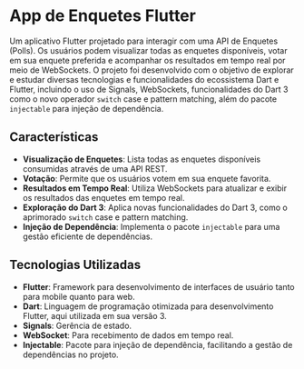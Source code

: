 # App de Enquetes Flutter

Um aplicativo Flutter projetado para interagir com uma API de Enquetes (Polls). Os usuários podem visualizar todas as enquetes disponíveis, votar em sua enquete preferida e acompanhar os resultados em tempo real por meio de WebSockets. O projeto foi desenvolvido com o objetivo de explorar e estudar diversas tecnologias e funcionalidades do ecossistema Dart e Flutter, incluindo o uso de Signals, WebSockets, funcionalidades do Dart 3 como o novo operador `switch` case e pattern matching, além do pacote `injectable` para injeção de dependência.

## Características

- **Visualização de Enquetes**: Lista todas as enquetes disponíveis consumidas através de uma API REST.
- **Votação**: Permite que os usuários votem em sua enquete favorita.
- **Resultados em Tempo Real**: Utiliza WebSockets para atualizar e exibir os resultados das enquetes em tempo real.
- **Exploração do Dart 3**: Aplica novas funcionalidades do Dart 3, como o aprimorado `switch` case e pattern matching.
- **Injeção de Dependência**: Implementa o pacote `injectable` para uma gestão eficiente de dependências.

## Tecnologias Utilizadas

- **Flutter**: Framework para desenvolvimento de interfaces de usuário tanto para mobile quanto para web.
- **Dart**: Linguagem de programação otimizada para desenvolvimento Flutter, aqui utilizada em sua versão 3.
- **Signals**: Gerência de estado.
- **WebSocket**: Para recebimento de dados em tempo real.
- **Injectable**: Pacote para injeção de dependência, facilitando a gestão de dependências no projeto.
